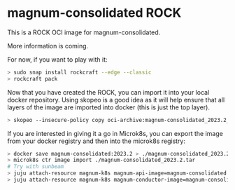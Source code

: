 # magnum-consolidated ROCK

This is a ROCK OCI image for magnum-consolidated.

More information is coming.

For now, if you want to play with it:

```bash
> sudo snap install rockcraft --edge --classic
> rockcraft pack
```

Now that you have created the ROCK, you can import it into
your local docker repository. Using skopeo is a good idea as
it will help ensure that all layers of the image are imported
into docker (this is just the top layer).

```bash
> skopeo --insecure-policy copy oci-archive:magnum-consolidated_2023.2_amd64.rock docker-daemon:magnum-consolidated:2023.2
```

If you are interested in giving it a go in Microk8s, you can
export the image from your docker registry and then into the
microk8s registry:

```bash
> docker save magnum-consolidated:2023.2 > ./magnum-consolidated_2023.2.tar
> microk8s ctr image import ./magnum-consolidated_2023.2.tar
# Try with sunbeam
> juju attach-resource magnum-k8s magnum-api-image=magnum-consolidated:2023.2
> juju attach-resource magnum-k8s magnum-conductor-image=magnum-consolidated:2023.2
```
